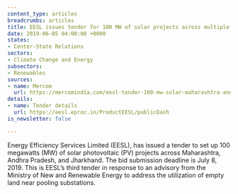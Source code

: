 ```yaml
---
content_type: articles
breadcrumbs: articles
title: EESL issues tender for 100 MW of solar projects across multiple states
date: 2019-06-05 04:00:00 +0000
states:
- Center-State Relations
sectors:
- Climate Change and Energy
subsectors:
- Renewables
sources:
- name: Mercom
  url: https://mercomindia.com/eesl-tender-100-mw-solar-maharashtra-andhra-jharkhand/
details:
- name: Tender details
  url: https://eesl.eproc.in/ProductEESL/publicDash
is_newsletter: false

---
```

Energy Efficiency Services Limited (EESL), has issued a tender to set up 100 megawatts (MW) of solar photovoltaic (PV) projects across Maharashtra, Andhra Pradesh, and Jharkhand. The bid submission deadline is July 8, 2019. This is EESL’s third tender in response to an advisory from the Ministry of New and Renewable Energy to address the utilization of empty land near pooling substations.
